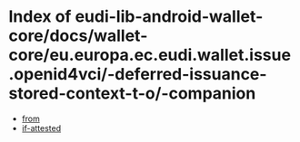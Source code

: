 # Index of eudi-lib-android-wallet-core/docs/wallet-core/eu.europa.ec.eudi.wallet.issue.openid4vci/-deferred-issuance-stored-context-t-o/-companion

- [from](/eudi-lib-android-wallet-core/docs/wallet-core/eu.europa.ec.eudi.wallet.issue.openid4vci/-deferred-issuance-stored-context-t-o/-companion/from/)
- [if-attested](/eudi-lib-android-wallet-core/docs/wallet-core/eu.europa.ec.eudi.wallet.issue.openid4vci/-deferred-issuance-stored-context-t-o/-companion/if-attested/)